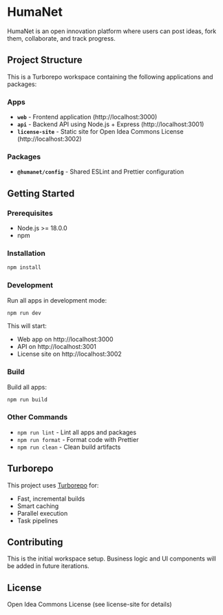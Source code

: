 # HumaNet

HumaNet is an open innovation platform where users can post ideas, fork them, collaborate, and track progress.

## Project Structure

This is a Turborepo workspace containing the following applications and packages:

### Apps

- **`web`** - Frontend application (http://localhost:3000)
- **`api`** - Backend API using Node.js + Express (http://localhost:3001)
- **`license-site`** - Static site for Open Idea Commons License (http://localhost:3002)

### Packages

- **`@humanet/config`** - Shared ESLint and Prettier configuration

## Getting Started

### Prerequisites

- Node.js >= 18.0.0
- npm

### Installation

```bash
npm install
```

### Development

Run all apps in development mode:

```bash
npm run dev
```

This will start:

- Web app on http://localhost:3000
- API on http://localhost:3001
- License site on http://localhost:3002

### Build

Build all apps:

```bash
npm run build
```

### Other Commands

- `npm run lint` - Lint all apps and packages
- `npm run format` - Format code with Prettier
- `npm run clean` - Clean build artifacts

## Turborepo

This project uses [Turborepo](https://turbo.build) for:

- Fast, incremental builds
- Smart caching
- Parallel execution
- Task pipelines

## Contributing

This is the initial workspace setup. Business logic and UI components will be added in future iterations.

## License

Open Idea Commons License (see license-site for details)
